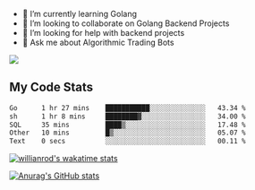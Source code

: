 
- 🌱 I’m currently learning Golang
- 👯 I’m looking to collaborate on Golang Backend Projects
- 🤔 I’m looking for help with backend projects
- 💬 Ask me about Algorithmic Trading Bots

![](https://github-profile-trophy.vercel.app/?username=kevinbarrero)

## My Code Stats

<!--START_SECTION:waka-->

```txt
Go      1 hr 27 mins    ███████████░░░░░░░░░░░░░░   43.34 %
sh      1 hr 8 mins     ████████▓░░░░░░░░░░░░░░░░   34.00 %
SQL     35 mins         ████▒░░░░░░░░░░░░░░░░░░░░   17.48 %
Other   10 mins         █▒░░░░░░░░░░░░░░░░░░░░░░░   05.07 %
Text    0 secs          ░░░░░░░░░░░░░░░░░░░░░░░░░   00.11 %
```

<!--END_SECTION:waka-->

[![willianrod's wakatime stats](https://github-readme-stats.vercel.app/api/wakatime?username=holdandup&layout=compact&theme=react&custom_title=Wakatime%20All%20Time%20Stats&langs_count=8)](https://github.com/anuraghazra/github-readme-stats)

[![Anurag's GitHub stats](https://github-readme-stats.vercel.app/api?username=Kevinbarrero)](https://github.com/anuraghazra/github-readme-stats)




